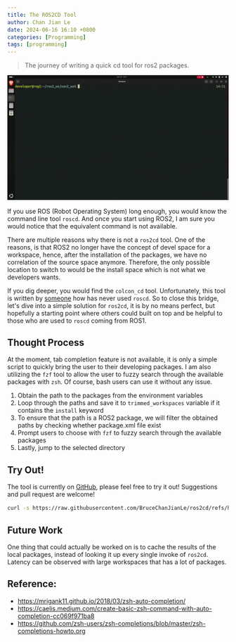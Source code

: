 ```yaml
---
title: The ROS2CD Tool
author: Chan Jian Le
date: 2024-06-16 16:10 +0800
categories: [Programming]
tags: [programming]
---
```


> The journey of writing a quick cd tool for ros2 packages.

![image](../resources/2024-06-16-programming-the-ros2cd-tool/demo_ros2cd.gif)

If you use ROS (Robot Operating System) long enough,
you would know the command line tool `roscd`.
And once you start using ROS2, I am sure you would notice that the 
equivalent command is not available.


There are multiple reasons why there is not a `ros2cd` tool.
One of the reasons, is that ROS2 no longer have the concept of devel space for 
a workspace, hence, after the installation of the packages, we have no
correlation of the source space anymore. Therefore, the only possible location
to switch to would be the install space which is not what we developers wants.


If you dig deeper, you would find the `colcon_cd` tool. Unfortunately, this tool
is written by [someone](https://answers.ros.org/question/277801/ros2-roscd-feature/)
how has never used `roscd`. So to close this bridge,
let's dive into a simple solution for `ros2cd`, it is by no means perfect, but
hopefully a starting point where others could built on top and be helpful to
those who are used to `roscd` coming from ROS1.

## Thought Process

At the moment, tab completion feature is not available, it is only
a simple script to quickly bring the user to their developing packages.
I am also utilizing the `fzf` tool to allow the user to fuzzy search through
the available packages with `zsh`. Of course, bash users can use it without
any issue.

1. Obtain the path to the packages from the environment variables
1. Loop through the paths and save it to `trimmed_workspaces` variable 
   if it contains the `install` keyword
1. To ensure that the path is a ROS2 package, we will filter the obtained
   paths by checking whether package.xml file exist
1. Prompt users to choose with `fzf` to fuzzy search through the available
   packages
1. Lastly, jump to the selected directory

## Try Out!

The tool is currently on [GitHub](https://github.com/BruceChanJianLe/ros2cd),
please feel free to try it out! Suggestions and pull request are welcome!

```bash
curl -s https://raw.githubusercontent.com/BruceChanJianLe/ros2cd/refs/heads/master/install.sh | bash
```

## Future Work

One thing that could actually be worked on is to cache the results of the local
packages, instead of looking it up every single invoke of `ros2cd`.
Latency can be observed with large workspaces that has a lot of packages.

## Reference:
- https://mrigank11.github.io/2018/03/zsh-auto-completion/
- https://caelis.medium.com/create-basic-zsh-command-with-auto-completion-cc069f971ba8
- https://github.com/zsh-users/zsh-completions/blob/master/zsh-completions-howto.org
